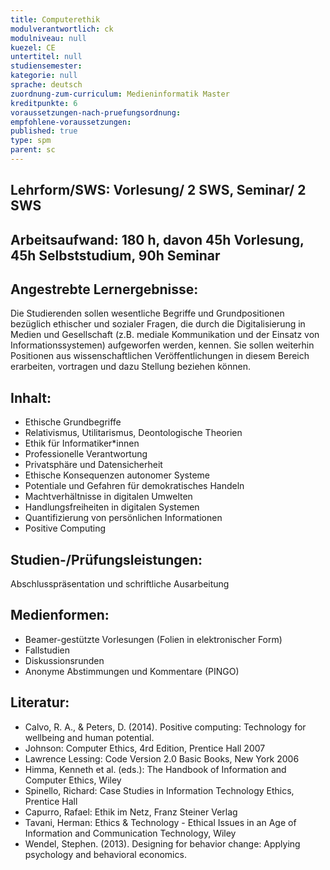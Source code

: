 ```yaml
---
title: Computerethik
modulverantwortlich: ck
modulniveau: null
kuezel: CE
untertitel: null
studiensemester: 
kategorie: null
sprache: deutsch
zuordnung-zum-curriculum: Medieninformatik Master
kreditpunkte: 6
voraussetzungen-nach-pruefungsordnung:
empfohlene-voraussetzungen: 
published: true
type: spm
parent: sc
---
```


## Lehrform/SWS: Vorlesung/ 2 SWS, Seminar/ 2 SWS


## Arbeitsaufwand: 180 h, davon 45h Vorlesung, 45h Selbststudium, 90h Seminar 


## Angestrebte Lernergebnisse:
Die Studierenden sollen wesentliche Begriffe und Grundpositionen bezüglich ethischer und sozialer Fragen, die durch die Digitalisierung in Medien und Gesellschaft (z.B. mediale Kommunikation und der Einsatz von Informationssystemen) aufgeworfen werden, kennen. Sie sollen weiterhin Positionen aus wissenschaftlichen Veröffentlichungen in diesem Bereich erarbeiten, vortragen und dazu Stellung beziehen können.

## Inhalt:
-	Ethische Grundbegriffe 
-	Relativismus, Utilitarismus, Deontologische Theorien
-	Ethik für Informatiker*innen
-	Professionelle Verantwortung
-	Privatsphäre und Datensicherheit
-	Ethische Konsequenzen autonomer Systeme 
-	Potentiale und Gefahren für demokratisches Handeln
-	Machtverhältnisse in digitalen Umwelten
-	Handlungsfreiheiten in digitalen Systemen
-	Quantifizierung von persönlichen Informationen
-	Positive Computing

 
## Studien-/Prüfungsleistungen:
Abschlusspräsentation und schriftliche Ausarbeitung

## Medienformen:
-	Beamer-gestützte Vorlesungen (Folien in elektronischer Form)
-	Fallstudien
-	Diskussionsrunden
-	Anonyme Abstimmungen und Kommentare (PINGO)



## Literatur:
-	Calvo, R. A., & Peters, D. (2014). Positive computing: Technology for wellbeing and human potential. 
- Johnson: Computer Ethics, 4rd Edition, Prentice Hall 2007
-	Lawrence Lessing: Code Version 2.0 Basic Books, New York 2006
-	Himma, Kenneth et al. (eds.): The Handbook of Information and Computer Ethics, Wiley 
-	Spinello, Richard: Case Studies in Information Technology Ethics, Prentice Hall
-	Capurro, Rafael: Ethik im Netz, Franz Steiner Verlag
-	Tavani, Herman: Ethics & Technology - Ethical Issues in an Age of Information and Communication Technology, Wiley
-	Wendel, Stephen. (2013). Designing for behavior change: Applying psychology and behavioral economics.


